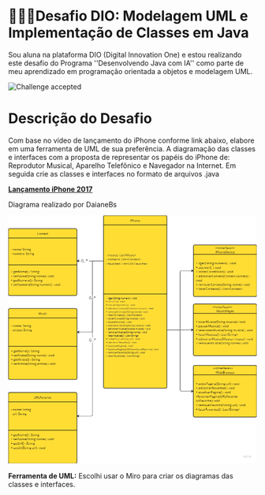 # 👩🏻‍💻**Desafio DIO: Modelagem UML e Implementação de Classes em Java**

Sou aluna na plataforma DIO (Digital Innovation One) e estou realizando este desafio do Programa ''Desenvolvendo Java com IA'' como parte de meu aprendizado em programação orientada a objetos e modelagem UML.

![Challenge accepted](https://media.tenor.com/iut0kLIO1OsAAAAC/dewey-duck-ducktales.gif)

# **Descrição do Desafio**

Com base no vídeo de lançamento do iPhone conforme link abaixo, elabore em uma ferramenta de UML de sua preferência. A diagramação das classes e interfaces com a proposta de representar os papéis do iPhone de: Reprodutor Musical, Aparelho Telefônico e Navegador na Internet. Em seguida crie as classes e interfaces no formato de arquivos .java

[**Lançamento iPhone 2017**](https://www.youtube.com/watch?v=9ou608QQRq8)

Diagrama realizado por DaianeBs

![1721334209267](images/README/diagramaUMLdaianeBS.png)

**Ferramenta de UML:** Escolhi usar o Miro para criar os diagramas das classes e interfaces.
